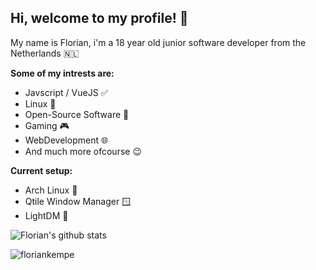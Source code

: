 ## Hi, welcome to my profile! 👋
My name is Florian, i'm a 18 year old junior software developer from the Netherlands 🇳🇱

**Some of my intrests are:**
- Javscript / VueJS ✅
- Linux 🐧
- Open-Source Software 📖
- Gaming 🎮
- WebDevelopment 🌐
- And much more ofcourse 😉

**Current setup:**
 - Arch Linux 🐧
 - Qtile Window Manager 🪟
 - LightDM 🔐

<a>
<img href="https://github.com/FlorianKempe" align="center" src="https://github-readme-stats.vercel.app/api?username=FlorianKempe&show_icons=true&theme=dracula&line_height=27" alt="Florian's github stats"/>
</a>

<p><img align="left" src="https://github-readme-stats.vercel.app/api/top-langs?username=floriankempe&show_icons=true&locale=en&layout=compact&theme=dracula" alt="floriankempe" /></p>  
